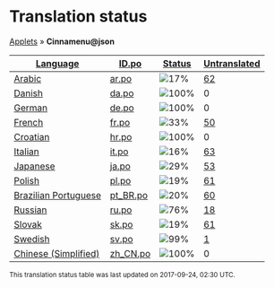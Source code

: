 <h1>Translation status</h1>
<p><a href="../../README.md">Applets</a> &#187; <b>Cinnamenu@json</b></p>

<table>
  <thead>
    <tr>
      <th>
        <a href="#" id="language">Language</a>
      </th>
      <th>
        <a href="#" id="idpo">ID.po</a>
      </th>
      <th>
        <a href="#" id="status">Status</a>
      </th>
      <th>
        <a href="#" id="untranslated">Untranslated</a>
      </th>
    </tr>
  </thead>
  <tbody>
    <tr>
      <td class="language" data-value="Arabic">
        <a href="../../language-status/ar.md">Arabic</a>
      </td>
      <td class="idpo" data-value="ar">
        <a href="po/ar.po">ar.po</a>
      </td>
      <td class="status" data-value="17">
        <img src="http://progressed.io/bar/17" alt="17%" />
      </td>
      <td class="untranslated" data-value="62">
        <a href="untranslated-po/ar.md">62</a>
      </td>
    </tr>
    <tr>
      <td class="language" data-value="Danish">
        <a href="../../language-status/da.md">Danish</a>
      </td>
      <td class="idpo" data-value="da">
        <a href="po/da.po">da.po</a>
      </td>
      <td class="status" data-value="100">
        <img src="http://progressed.io/bar/100" alt="100%" />
      </td>
      <td class="untranslated" data-value="0">
        0
      </td>
    </tr>
    <tr>
      <td class="language" data-value="German">
        <a href="../../language-status/de.md">German</a>
      </td>
      <td class="idpo" data-value="de">
        <a href="po/de.po">de.po</a>
      </td>
      <td class="status" data-value="100">
        <img src="http://progressed.io/bar/100" alt="100%" />
      </td>
      <td class="untranslated" data-value="0">
        0
      </td>
    </tr>
    <tr>
      <td class="language" data-value="French">
        <a href="../../language-status/fr.md">French</a>
      </td>
      <td class="idpo" data-value="fr">
        <a href="po/fr.po">fr.po</a>
      </td>
      <td class="status" data-value="33">
        <img src="http://progressed.io/bar/33" alt="33%" />
      </td>
      <td class="untranslated" data-value="50">
        <a href="untranslated-po/fr.md">50</a>
      </td>
    </tr>
    <tr>
      <td class="language" data-value="Croatian">
        <a href="../../language-status/hr.md">Croatian</a>
      </td>
      <td class="idpo" data-value="hr">
        <a href="po/hr.po">hr.po</a>
      </td>
      <td class="status" data-value="100">
        <img src="http://progressed.io/bar/100" alt="100%" />
      </td>
      <td class="untranslated" data-value="0">
        0
      </td>
    </tr>
    <tr>
      <td class="language" data-value="Italian">
        <a href="../../language-status/it.md">Italian</a>
      </td>
      <td class="idpo" data-value="it">
        <a href="po/it.po">it.po</a>
      </td>
      <td class="status" data-value="16">
        <img src="http://progressed.io/bar/16" alt="16%" />
      </td>
      <td class="untranslated" data-value="63">
        <a href="untranslated-po/it.md">63</a>
      </td>
    </tr>
    <tr>
      <td class="language" data-value="Japanese">
        <a href="../../language-status/ja.md">Japanese</a>
      </td>
      <td class="idpo" data-value="ja">
        <a href="po/ja.po">ja.po</a>
      </td>
      <td class="status" data-value="29">
        <img src="http://progressed.io/bar/29" alt="29%" />
      </td>
      <td class="untranslated" data-value="53">
        <a href="untranslated-po/ja.md">53</a>
      </td>
    </tr>
    <tr>
      <td class="language" data-value="Polish">
        <a href="../../language-status/pl.md">Polish</a>
      </td>
      <td class="idpo" data-value="pl">
        <a href="po/pl.po">pl.po</a>
      </td>
      <td class="status" data-value="19">
        <img src="http://progressed.io/bar/19" alt="19%" />
      </td>
      <td class="untranslated" data-value="61">
        <a href="untranslated-po/pl.md">61</a>
      </td>
    </tr>
    <tr>
      <td class="language" data-value="Brazilian Portuguese">
        <a href="../../language-status/pt_BR.md">Brazilian Portuguese</a>
      </td>
      <td class="idpo" data-value="pt_BR">
        <a href="po/pt_BR.po">pt_BR.po</a>
      </td>
      <td class="status" data-value="20">
        <img src="http://progressed.io/bar/20" alt="20%" />
      </td>
      <td class="untranslated" data-value="60">
        <a href="untranslated-po/pt_BR.md">60</a>
      </td>
    </tr>
    <tr>
      <td class="language" data-value="Russian">
        <a href="../../language-status/ru.md">Russian</a>
      </td>
      <td class="idpo" data-value="ru">
        <a href="po/ru.po">ru.po</a>
      </td>
      <td class="status" data-value="76">
        <img src="http://progressed.io/bar/76" alt="76%" />
      </td>
      <td class="untranslated" data-value="18">
        <a href="untranslated-po/ru.md">18</a>
      </td>
    </tr>
    <tr>
      <td class="language" data-value="Slovak">
        <a href="../../language-status/sk.md">Slovak</a>
      </td>
      <td class="idpo" data-value="sk">
        <a href="po/sk.po">sk.po</a>
      </td>
      <td class="status" data-value="19">
        <img src="http://progressed.io/bar/19" alt="19%" />
      </td>
      <td class="untranslated" data-value="61">
        <a href="untranslated-po/sk.md">61</a>
      </td>
    </tr>
    <tr>
      <td class="language" data-value="Swedish">
        <a href="../../language-status/sv.md">Swedish</a>
      </td>
      <td class="idpo" data-value="sv">
        <a href="po/sv.po">sv.po</a>
      </td>
      <td class="status" data-value="99">
        <img src="http://progressed.io/bar/99" alt="99%" />
      </td>
      <td class="untranslated" data-value="1">
        <a href="untranslated-po/sv.md">1</a>
      </td>
    </tr>
    <tr>
      <td class="language" data-value="Chinese (Simplified)">
        <a href="../../language-status/zh_CN.md">Chinese (Simplified)</a>
      </td>
      <td class="idpo" data-value="zh_CN">
        <a href="po/zh_CN.po">zh_CN.po</a>
      </td>
      <td class="status" data-value="100">
        <img src="http://progressed.io/bar/100" alt="100%" />
      </td>
      <td class="untranslated" data-value="0">
        0
      </td>
    </tr>
  </tbody>
</table>

<p><sup>This translation status table was last updated on 2017-09-24, 02:30 UTC.</sup></p>

